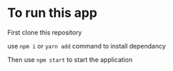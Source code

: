 # To run this app 

First clone this repository

use `npm i` or `yarn add` command  to install dependancy

Then use `npm start` to start the application

